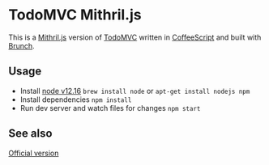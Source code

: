 # TodoMVC Mithril.js

This is a [Mithril.js](https://mithril.js.org/) version of [TodoMVC](http://todomvc.com/) written in [CoffeeScript](http://coffeescript.org/) and built with [Brunch](http://brunch.io).

## Usage

- Install [node v12.16](https://nodejs.org/en/) `brew install node` or `apt-get install nodejs npm`
- Install dependencies `npm install`
- Run dev server and watch files for changes `npm start`

## See also

[Official version](https://github.com/MithrilJS/mithril.js/tree/next/examples/todomvc)
